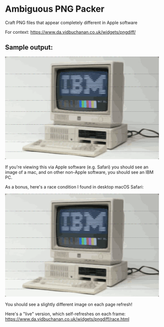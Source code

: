 # Ambiguous PNG Packer

Craft PNG files that appear completely different in Apple software

For context: https://www.da.vidbuchanan.co.uk/widgets/pngdiff/

## Sample output:

![sample image](/samples/mac_vs_ibm_output.png)

If you're viewing this via Apple software (e.g. Safari) you should see an image of a mac, and on other non-Apple software, you should see an IBM PC.

As a bonus, here's a race condition I found in desktop macOS Safari:

![race condition](/samples/race_condition.png)

You should see a slightly different image on each page refresh!

Here's a "live" version, which self-refreshes on each frame: https://www.da.vidbuchanan.co.uk/widgets/pngdiff/race.html